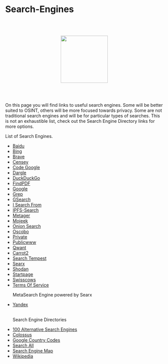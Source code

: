 # Search-Engines
<br></br>
<p align="center">
  <img width="150" height="150" src="https://www.cqcore.uk/wp-content/uploads/2021/04/cropped-cropped-Capture-2.png">
</p>
<br></br>
<p>On this page you will find links to useful search engines. Some will be better suited to OSINT, others will be more focused towards privacy. Some are not traditional search engines and will be for particular types of searches. This is not an exhaustible list, check out the Search Engine Directory links for more options.</p> 
<p>List of Search Engines.</p>
<ul>
  <li><a href="https://www.baidu.com/">Baidu</a></li>
  <li><a href="https://bing.com/">Bing</a></li>
  <li><a href="https://search.brave.com/">Brave</a></li>
  <li><a href="https://censys.io/">Censey</a></li>
  <li><a href="https://code.google.com/">Code Google</a></li>
  <li><a href="http://dargle.net/search">Dargle</a></li>
  <li><a href="https://duckduckgo.com/">DuckDuckGo</a></li>
  <li><a href="http://findpdfdoc.com/">FindPDF</a></li>
  <li><a href="https://google.com/">Google</a></li>
  <li><a href="https://grep.app/">Grep</a></li>
  <li><a href="https://gsearch.one">GSearch</a></li>
  <li><a href="http://isearchfrom.com/">I Search From</a></li>
  <li><a href="https://ipfs-search.com/#/">IPFS-Search</a></li>
  <li><a href="https://metager.org/">Metager</a></li>
  <li><a href="https://mojeek.com/">Mojeek</a></li>
  <li><a href="https://onionsearchengine.com/">Onion Search</a></li>
  <li><a href="https://oscobo.com/">Oscobo</a></li>
  <li><a href="https://private.sh/">Private</a></li>
  <li><a href="https://publicwww.com/">Publicwww</a></li>
  <li><a href="https://qwant.com/">Qwant</a></li>
  <li><a href="https://search.carrot2.org/#/search/web">Carrot2</a></li>
  <li><a href="https://searchtempest.com/">Search Tempest</a></li>
  <li><a href="https://searx.thegpm.org/">Searx</a></li>
  <li><a href="https://shodan.io/">Shodan</a></li>
  <li><a href="https://startpage.com/">Startpage</a></li>
  <li><a href="https://swisscows.com/en">Swisscows</a></li>
  <li><a href="https://search.tosdr.org/">Terms Of Service</a></li>
   <p>MetaSearch Engine powered by Searx</p>
  <li><a href="https://yandex.com/">Yandex</a></li>
 <br/> 
 <p>Search Engine Directories</p> 
  <li><a href="https://marcodiversi.com/blog/alternative-search-engines/">100 Alternative Search Engines</a></li>
  <li><a href="https://searchenginecolossus.com/">Colossus</a></li>
  <li><a href="https://orchidbox.com/list-of-google-websites-with-country-codes">Google Country Codes</a></li>
  <li><a href="https://www.searchall.net/">Search All</a></li>
  <li><a href="https://searchenginemap.com/">Search Engine Map</a></li>
  <li><a href="https://en.wikipedia.org/wiki/List_of_search_engines">Wikipedia</a></li>
</ul>

